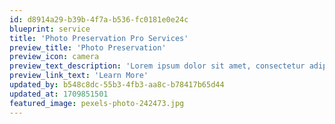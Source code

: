 ```yaml
---
id: d8914a29-b39b-4f7a-b536-fc0181e0e24c
blueprint: service
title: 'Photo Preservation Pro Services'
preview_title: 'Photo Preservation'
preview_icon: camera
preview_text_description: 'Lorem ipsum dolor sit amet, consectetur adipiscing elit, sed do eiusmod tempor incididunt ut labore.'
preview_link_text: 'Learn More'
updated_by: b548c8dc-55b3-4fb3-aa8c-b78417b65d44
updated_at: 1709851501
featured_image: pexels-photo-242473.jpg
---
```

